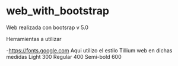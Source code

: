 # web_with_bootstrap
Web realizada con bootsrap v 5.0

Herramientas a utilizar

-https://fonts.google.com
  Aqui utilizo el estilo Tillium web en dichas medidas
      Light 300
      Regular 400
      Semi-bold 600
